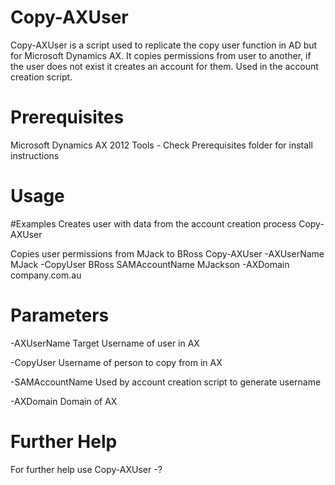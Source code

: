 # Copy-AXUser

Copy-AXUser is a script used to replicate the copy user function in AD but for Microsoft Dynamics AX. It copies permissions from user to another, if the user does not exist it creates an account for them. Used in the account creation script.

# Prerequisites
Microsoft Dynamics AX 2012 Tools - Check Prerequisites folder for install instructions

# Usage
#Examples
Creates user with data from the account creation process
Copy-AXUser

Copies user permissions from MJack to BRoss
Copy-AXUser -AXUserName MJack -CopyUser BRoss SAMAccountName MJackson -AXDomain company.com.au

# Parameters
-AXUserName <string>
Target Username of user in AX

-CopyUser <string>
Username of person to copy from in AX

-SAMAccountName <string>
Used by account creation script to generate username

-AXDomain <string>
Domain of AX

# Further Help
For further help use Copy-AXUser -?
